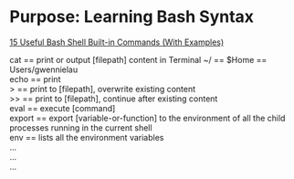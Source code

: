 # Purpose: Learning Bash Syntax 

[15 Useful Bash Shell Built-in Commands (With Examples)](https://www.thegeekstuff.com/2010/08/bash-shell-builtin-commands/)

cat == print or output [filepath] content in Terminal 
\~/ == \$Home == Users/gwennielau  
echo == print  
\> == print to [filepath], overwrite existing content  
\>> == print to [filepath], continue after existing content  
eval == execute [command]  
export == export [variable-or-function] to the environment of all the child processes running in the current shell  
env == lists all the environment variables  
...  
...  
...  





